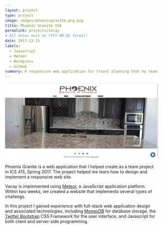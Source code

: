 ```yaml
---
layout: project
type: project
image: images/phoenixgranite.png.png
title: Phoenix Granite USA
permalink: projects/vacay
# All dates must be YYYY-MM-DD format!
date: 2017-12-15
labels:
  - Javascript
  - Meteor
  - Wordpress
  - GitHub
summary: A responsive web application for travel planning that my team developed in ICS 415.
---
```


<img class="ui medium right floated rounded image" src="../images/phoenixgranite.png">

Phoenix Granite is a web application that I helped create as a team project in ICS 415, Spring 2017. The project helped me learn how to design and implement a responsive web site.

Vacay is implemented using [Meteor](http://meteor.com), a JavaScript application platform. Within two weeks, we created a website that implements several types of challengs.

In this project I gained experience with full-stack web application design and associated technologies, including [MongoDB](http://mongodb.com) for database storage, the [Twitter Bootstrap](http://getbootstrap.com/) CSS Framework for the user interface, and Javascript for both client and server-side programming. 
 
